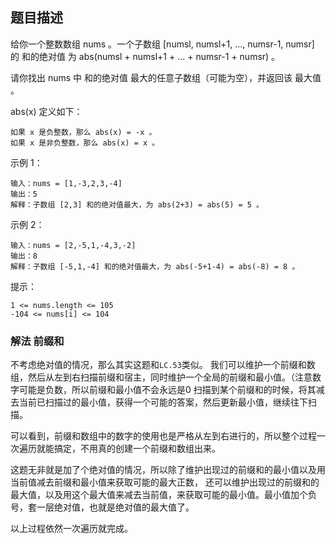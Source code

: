 ## 题目描述
给你一个整数数组 nums 。一个子数组 [numsl, numsl+1, ..., numsr-1, numsr] 的 和的绝对值 为 abs(numsl + numsl+1 + ... + numsr-1 + numsr) 。

请你找出 nums 中 和的绝对值 最大的任意子数组（可能为空），并返回该 最大值 。

abs(x) 定义如下：
```
如果 x 是负整数，那么 abs(x) = -x 。
如果 x 是非负整数，那么 abs(x) = x 。
```

示例 1：
```
输入：nums = [1,-3,2,3,-4]
输出：5
解释：子数组 [2,3] 和的绝对值最大，为 abs(2+3) = abs(5) = 5 。
```
示例 2：
```
输入：nums = [2,-5,1,-4,3,-2]
输出：8
解释：子数组 [-5,1,-4] 和的绝对值最大，为 abs(-5+1-4) = abs(-8) = 8 。
```

提示：
```
1 <= nums.length <= 105
-104 <= nums[i] <= 104
```

### 解法 前缀和
不考虑绝对值的情况，那么其实这题和`LC.53`类似。
我们可以维护一个前缀和数组，然后从左到右扫描前缀和宿主，同时维护一个全局的前缀和最小值。（注意数字可能是负数，所以前缀和最小值不会永远是0
扫描到某个前缀和的时候，将其减去当前已扫描过的最小值，获得一个可能的答案，然后更新最小值，继续往下扫描。

可以看到，前缀和数组中的数字的使用也是严格从左到右进行的，所以整个过程一次遍历就能搞定，不用真的创建一个前缀和数组出来。

这题无非就是加了个绝对值的情况，所以除了维护出现过的前缀和的最小值以及用当前值减去前缀和最小值来获取可能的最大正数，
还可以维护出现过的前缀和的最大值，以及用这个最大值来减去当前值，来获取可能的最小值。最小值加个负号，套一层绝对值，也就是绝对值的最大值了。

以上过程依然一次遍历就完成。